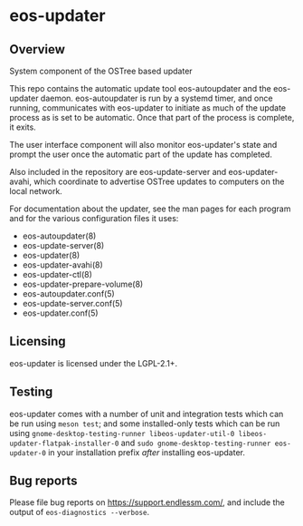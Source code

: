 eos-updater
===========

Overview
--------

System component of the OSTree based updater

This repo contains the automatic update tool eos-autoupdater and the
eos-updater daemon.  eos-autoupdater is run by a systemd timer, and once
running, communicates with eos-updater to initiate as much of the update
process as is set to be automatic.  Once that part of the process is
complete, it exits.

The user interface component will also monitor eos-updater's state and
prompt the user once the automatic part of the update has completed.

Also included in the repository are eos-update-server and eos-updater-avahi,
which coordinate to advertise OSTree updates to computers on the local network.

For documentation about the updater, see the man pages for each program and
for the various configuration files it uses:
 - eos-autoupdater(8)
 - eos-update-server(8)
 - eos-updater(8)
 - eos-updater-avahi(8)
 - eos-updater-ctl(8)
 - eos-updater-prepare-volume(8)
 - eos-autoupdater.conf(5)
 - eos-update-server.conf(5)
 - eos-updater.conf(5)

Licensing
---------

eos-updater is licensed under the LGPL-2.1+.

Testing
-------

eos-updater comes with a number of unit and integration tests which can be run
using `meson test`; and some installed-only tests which can be run using
`gnome-desktop-testing-runner libeos-updater-util-0 libeos-updater-flatpak-installer-0` and
`sudo gnome-desktop-testing-runner eos-updater-0` in your installation prefix
_after_ installing eos-updater.

Bug reports
-----------

Please file bug reports on https://support.endlessm.com/, and include the
output of `eos-diagnostics --verbose`.
